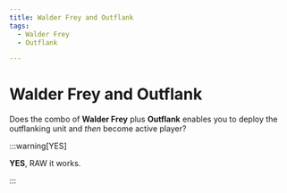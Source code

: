 ```yaml
---
title: Walder Frey and Outflank
tags:
  - Walder Frey
  - Outflank

---
```


# Walder Frey and Outflank

Does the combo of **Walder Frey** plus **Outflank** enables you to deploy the outflanking unit and *then* become active player?


:::warning[YES]

**YES**, RAW it works.

:::

